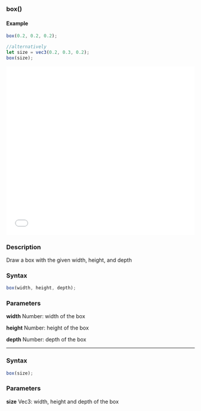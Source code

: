 ### box()

#### Example
```js
box(0.2, 0.2, 0.2);

//alternatively
let size = vec3(0.2, 0.3, 0.2);
box(size);
```

<iframe width="100%" height="450px" src="/sculpture/-LguJt5PTu5bu-5C7TBU?example=true&embed=true" frameborder="0"></iframe>

### Description
Draw a box with the given width, height, and depth

### Syntax
```js
box(width, height, depth);
```

### Parameters
**width** Number: width of the box

**height** Number: height of the box

**depth** Number: depth of the box

---

### Syntax
```js
box(size);
```

### Parameters
**size** Vec3: width, height and depth of the box